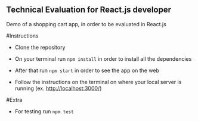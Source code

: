 ## Technical Evaluation for React.js developer

Demo of a shopping cart app, in order to be evaluated in React.js 

#Instructions

* Clone the repository 

* On your terminal run `npm install` in order to install all the dependencies

* After that run `npm start` in order to see the app on the web

* Follow the instructions on the terminal on where your local server is running (ex. [http://localhost:3000/](http://localhost:3000/))

#Extra

* For testing run `npm test` 
